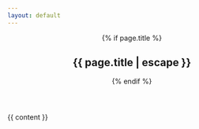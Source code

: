 ```yaml
---
layout: default
---
```

<article class="post">

  <header class="post-header">
    {% if page.title %}<h1 class="post-title">{{ page.title | escape }}</h1>{% endif %}
  </header>

  <div class="post-content">
    {{ content }}
  </div>

</article>
